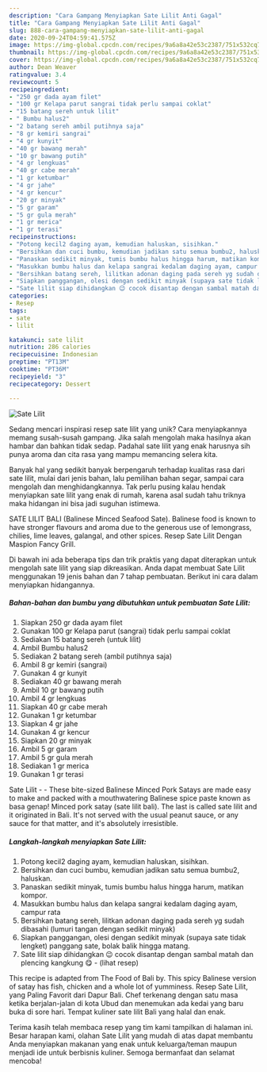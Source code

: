 ```yaml
---
description: "Cara Gampang Menyiapkan Sate Lilit Anti Gagal"
title: "Cara Gampang Menyiapkan Sate Lilit Anti Gagal"
slug: 888-cara-gampang-menyiapkan-sate-lilit-anti-gagal
date: 2020-09-24T04:59:41.575Z
image: https://img-global.cpcdn.com/recipes/9a6a8a42e53c2387/751x532cq70/sate-lilit-foto-resep-utama.jpg
thumbnail: https://img-global.cpcdn.com/recipes/9a6a8a42e53c2387/751x532cq70/sate-lilit-foto-resep-utama.jpg
cover: https://img-global.cpcdn.com/recipes/9a6a8a42e53c2387/751x532cq70/sate-lilit-foto-resep-utama.jpg
author: Dean Weaver
ratingvalue: 3.4
reviewcount: 5
recipeingredient:
- "250 gr dada ayam filet"
- "100 gr Kelapa parut sangrai tidak perlu sampai coklat"
- "15 batang sereh untuk lilit"
- " Bumbu halus2"
- "2 batang sereh ambil putihnya saja"
- "8 gr kemiri sangrai"
- "4 gr kunyit"
- "40 gr bawang merah"
- "10 gr bawang putih"
- "4 gr lengkuas"
- "40 gr cabe merah"
- "1 gr ketumbar"
- "4 gr jahe"
- "4 gr kencur"
- "20 gr minyak"
- "5 gr garam"
- "5 gr gula merah"
- "1 gr merica"
- "1 gr terasi"
recipeinstructions:
- "Potong kecil2 daging ayam, kemudian haluskan, sisihkan."
- "Bersihkan dan cuci bumbu, kemudian jadikan satu semua bumbu2, haluskan."
- "Panaskan sedikit minyak, tumis bumbu halus hingga harum, matikan kompor."
- "Masukkan bumbu halus dan kelapa sangrai kedalam daging ayam, campur rata"
- "Bersihkan batang sereh, lilitkan adonan daging pada sereh yg sudah dibasahi (lumuri tangan dengan sedikit minyak)"
- "Siapkan panggangan, olesi dengan sedikit minyak (supaya sate tidak lengket) panggang sate, bolak balik hingga matang."
- "Sate lilit siap dihidangkan 😉 cocok disantap dengan sambal matah dan plencing kangkung 😋             (lihat resep)"
categories:
- Resep
tags:
- sate
- lilit

katakunci: sate lilit 
nutrition: 286 calories
recipecuisine: Indonesian
preptime: "PT13M"
cooktime: "PT36M"
recipeyield: "3"
recipecategory: Dessert

---
```



![Sate Lilit](https://img-global.cpcdn.com/recipes/9a6a8a42e53c2387/751x532cq70/sate-lilit-foto-resep-utama.jpg)

Sedang mencari inspirasi resep sate lilit yang unik? Cara menyiapkannya memang susah-susah gampang. Jika salah mengolah maka hasilnya akan hambar dan bahkan tidak sedap. Padahal sate lilit yang enak harusnya sih punya aroma dan cita rasa yang mampu memancing selera kita.

Banyak hal yang sedikit banyak berpengaruh terhadap kualitas rasa dari sate lilit, mulai dari jenis bahan, lalu pemilihan bahan segar, sampai cara mengolah dan menghidangkannya. Tak perlu pusing kalau hendak menyiapkan sate lilit yang enak di rumah, karena asal sudah tahu triknya maka hidangan ini bisa jadi suguhan istimewa.

SATE LILIT BALI (Balinese Minced Seafood Sate). Balinese food is known to have stronger flavours and aroma due to the generous use of lemongrass, chilies, lime leaves, galangal, and other spices. Resep Sate Lilit Dengan Maspion Fancy Grill.


Di bawah ini ada beberapa tips dan trik praktis yang dapat diterapkan untuk mengolah sate lilit yang siap dikreasikan. Anda dapat membuat Sate Lilit menggunakan 19 jenis bahan dan 7 tahap pembuatan. Berikut ini cara dalam menyiapkan hidangannya.

<!--inarticleads1-->

##### Bahan-bahan dan bumbu yang dibutuhkan untuk pembuatan Sate Lilit:

1. Siapkan 250 gr dada ayam filet
1. Gunakan 100 gr Kelapa parut (sangrai) tidak perlu sampai coklat
1. Sediakan 15 batang sereh (untuk lilit)
1. Ambil  Bumbu halus2
1. Sediakan 2 batang sereh (ambil putihnya saja)
1. Ambil 8 gr kemiri (sangrai)
1. Gunakan 4 gr kunyit
1. Sediakan 40 gr bawang merah
1. Ambil 10 gr bawang putih
1. Ambil 4 gr lengkuas
1. Siapkan 40 gr cabe merah
1. Gunakan 1 gr ketumbar
1. Siapkan 4 gr jahe
1. Gunakan 4 gr kencur
1. Siapkan 20 gr minyak
1. Ambil 5 gr garam
1. Ambil 5 gr gula merah
1. Sediakan 1 gr merica
1. Gunakan 1 gr terasi


Sate Lilit - - These bite-sized Balinese Minced Pork Satays are made easy to make and packed with a mouthwatering Balinese spice paste known as basa genap! Minced pork satay (sate lilit bali). The last is called sate lilit and it originated in Bali. It&#39;s not served with the usual peanut sauce, or any sauce for that matter, and it&#39;s absolutely irresistible. 

<!--inarticleads2-->

##### Langkah-langkah menyiapkan Sate Lilit:

1. Potong kecil2 daging ayam, kemudian haluskan, sisihkan.
1. Bersihkan dan cuci bumbu, kemudian jadikan satu semua bumbu2, haluskan.
1. Panaskan sedikit minyak, tumis bumbu halus hingga harum, matikan kompor.
1. Masukkan bumbu halus dan kelapa sangrai kedalam daging ayam, campur rata
1. Bersihkan batang sereh, lilitkan adonan daging pada sereh yg sudah dibasahi (lumuri tangan dengan sedikit minyak)
1. Siapkan panggangan, olesi dengan sedikit minyak (supaya sate tidak lengket) panggang sate, bolak balik hingga matang.
1. Sate lilit siap dihidangkan 😉 cocok disantap dengan sambal matah dan plencing kangkung 😋 -             (lihat resep)


This recipe is adapted from The Food of Bali by. This spicy Balinese version of satay has fish, chicken and a whole lot of yumminess. Resep Sate Lilit, yang Paling Favorit dari Dapur Bali. Chef terkenang dengan satu masa ketika berjalan-jalan di kota Ubud dan menemukan ada kedai yang baru buka di sore hari. Tempat kuliner sate lilit Bali yang halal dan enak. 

Terima kasih telah membaca resep yang tim kami tampilkan di halaman ini. Besar harapan kami, olahan Sate Lilit yang mudah di atas dapat membantu Anda menyiapkan makanan yang enak untuk keluarga/teman maupun menjadi ide untuk berbisnis kuliner. Semoga bermanfaat dan selamat mencoba!
